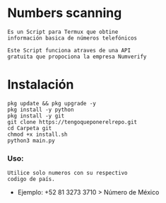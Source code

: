 # Numbers scanning
    Es un Script para Termux que obtine
    información basica de números telefónicos

    Este Script funciona atraves de una API 
    gratuita que propociona la empresa Numverify

# Instalación
    pkg update && pkg upgrade -y
    pkg install -y python
    pkg install -y git
    git clone https://tengoqueponerelrepo.git
    cd Carpeta git
    chmod +x install.sh
    python3 main.py

### Uso:
    Utilice solo numeros con su respectivo
    codigo de país.

   - Ejemplo:
    +52 81 3273 3710 > Número de México
